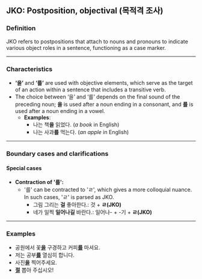 ## JKO: Postposition, objectival (목적격 조사)

### Definition
JKO refers to postpositions that attach to nouns and pronouns to indicate various object roles in a sentence, functioning as a case marker.

---

### Characteristics
- **‘을’** and **‘를’** are used with objective elements, which serve as the target of an action within a sentence that includes a transitive verb.  
- The choice between ‘을’ and ‘를’ depends on the final sound of the preceding noun; **을** is used after a noun ending in a consonant, and **를** is used after a noun ending in a vowel.  
  - **Examples**:
    - 나는 책**을** 읽었다. (*a book* in English)  
    - 나는 사과**를** 먹는다. (*an apple* in English)  

---

### Boundary cases and clarifications  

#### Special cases  
- **Contraction of '를':**  
  - '를' can be contracted to 'ㄹ', which gives a more colloquial nuance. In such cases, 'ㄹ' is parsed as JKO.  
    - 그림 그리는 **걸** 좋아한다.: 것 + **ㄹ(JKO)**  
    - 네가 일찍 **일어나길** 바란다.: 일어나- + -기 + **ㄹ(JKO)**  

---

### Examples  
- 공원에서 꽃<ins>**을**</ins> 구경하고 커피<ins>**를**</ins> 마셔요.  
- 저는 공부<ins>**를**</ins> 열심히 합니다.  
- 사진<ins>**을**</ins> 찍어주세요.  
- <ins>**절**</ins> 뽑아 주십시오!  
